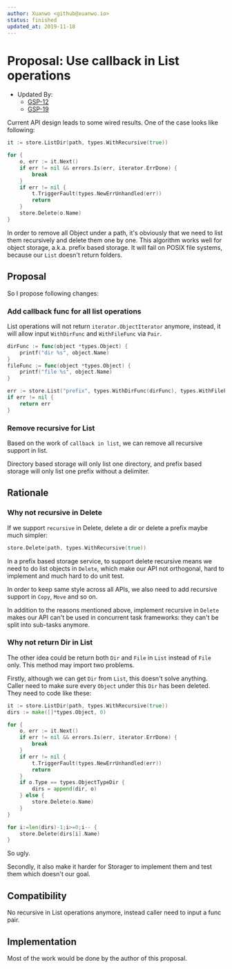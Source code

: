 ```yaml
---
author: Xuanwo <github@xuanwo.io>
status: finished
updated_at: 2019-11-18
---
```


# Proposal: Use callback in List operations

- Updated By:
  - [GSP-12](./12-support-both-directory-and-prefix-based-list.md)
  - [GSP-19](./19-split-storage-list.md)

Current API design leads to some wired results. One of the case looks like following:

```go
it := store.ListDir(path, types.WithRecursive(true))

for {
    o, err := it.Next()
    if err != nil && errors.Is(err, iterator.ErrDone) {
        break
    }
    if err != nil {
        t.TriggerFault(types.NewErrUnhandled(err))
        return
    }
    store.Delete(o.Name)
}
```

In order to remove all Object under a path, it's obviously that we need to list them recursively and delete them one by one. This algorithm works well for object storage, a.k.a. prefix based storage. It will fail on POSIX file systems, because our `List` doesn't return folders.

## Proposal

So I propose following changes:

### Add callback func for all list operations

List operations will not return `iterator.ObjectIterator` anymore, instead, it will allow input `WithDirFunc` and `WithFileFunc` via `Pair`.

```go
dirFunc := func(object *types.Object) {
    printf("dir %s", object.Name)
}
fileFunc := func(object *types.Object) {
    printf("file %s", object.Name)
}

err := store.List("prefix", types.WithDirFunc(dirFunc), types.WithFileFunc(fileFunc))
if err != nil {
    return err
}
```

### Remove recursive for List

Based on the work of `callback in list`, we can remove all recursive support in list.

Directory based storage will only list one directory, and prefix based storage will only list one prefix without a delimiter.

## Rationale

### Why not recursive in Delete

If we support `recursive` in Delete, delete a dir or delete a prefix maybe much simpler:

```go
store.Delete(path, types.WithRecursive(true))
```

In a prefix based storage service, to support delete recursive means we need to do list objects in `Delete`, which make our API not orthogonal, hard to implement and much hard to do unit test.

In order to keep same style across all APIs, we also need to add recursive support in `Copy`, `Move` and so on.

In addition to the reasons mentioned above, implement recursive in `Delete` makes our API can't be used in concurrent task frameworks: they can't be split into sub-tasks anymore.

### Why not return Dir in List

The other idea could be return both `Dir` and `File` in `List` instead of `File` only. This  method may import two problems.

Firstly, although we can get `Dir` from `List`, this doesn't solve anything. Caller need to make sure every `Object` under this `Dir` has been deleted. They need to code like these:

```go
it := store.ListDir(path, types.WithRecursive(true))
dirs := make([]*types.Object, 0)

for {
    o, err := it.Next()
    if err != nil && errors.Is(err, iterator.ErrDone) {
        break
    }
    if err != nil {
        t.TriggerFault(types.NewErrUnhandled(err))
        return
    }
    if o.Type == types.ObjectTypeDir {
        dirs = append(dir, o)
    } else {
        store.Delete(o.Name)
    }    
}

for i:=len(dirs)-1;i>=0;i-- {
    store.Delete(dirs[i].Name)
}
```

So ugly.

Secondly, it also make it harder for Storager to implement them and test them which doesn't our goal.

## Compatibility

No recursive in List operations anymore, instead caller need to input a func pair.

## Implementation

Most of the work would be done by the author of this proposal.

